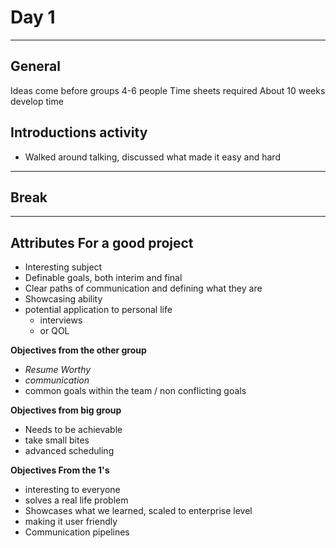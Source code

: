 # Day 1
----

## General
Ideas come before groups 4-6 people
Time sheets required
About 10 weeks develop time

## Introductions activity
- Walked around talking, discussed what made it easy and hard

---
## Break
---

## Attributes For a good project
- Interesting subject
- Definable goals, both interim and final
- Clear paths of communication and defining what they are
- Showcasing ability
- potential application to personal life
    - interviews
    - or QOL

**Objectives from the other group**
- *Resume Worthy*
- *communication*
- common goals within the team / non conflicting goals

**Objectives from big group**
- Needs to be achievable
- take small bites
- advanced scheduling

**Objectives From the 1's**
- interesting to everyone
- solves a real life problem
- Showcases what we learned, scaled to enterprise level
- making it user friendly
- Communication pipelines